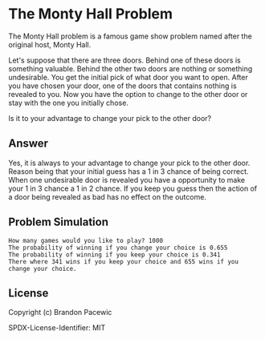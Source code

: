 # The Monty Hall Problem

The Monty Hall problem is a famous game show problem named after the original host, Monty Hall.

Let's suppose that there are three doors. Behind one of these doors is something valuable. Behind the other two doors are nothing
or something undesirable. You get the initial pick of what door you want to open. After you have chosen your door, one of the doors
that contains nothing is revealed to you. Now you have the option to change to the other door or stay with the one you initially chose.

Is it to your advantage to change your pick to the other door?

## Answer

Yes, it is always to your advantage to change your pick to the other door. Reason being that your initial guess has a 1 in 3 chance of being correct.
When one undesirable door is revealed you have a opportunity to make your 1 in 3 chance a 1 in 2 chance. If you keep you guess then the action of a door being
revealed as bad has no effect on the outcome.

## Problem Simulation

```Output
How many games would you like to play? 1000
The probability of winning if you change your choice is 0.655
The probability of winning if you keep your choice is 0.341
There where 341 wins if you keep your choice and 655 wins if you change your choice.
```

## License

Copyright (c) Brandon Pacewic

SPDX-License-Identifier: MIT
